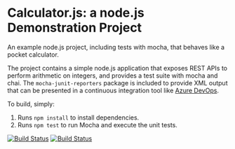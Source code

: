 Calculator.js: a node.js Demonstration Project
==============================================
An example node.js project, including tests with mocha, that behaves like
a pocket calculator.

The project contains a simple node.js application that exposes REST APIs
to perform arithmetic on integers, and provides a test suite with mocha
and chai.  The `mocha-junit-reporters` package is included to provide XML
output that can be presented in a continuous integration tool like
[Azure DevOps](https://azure.com/devops).

To build, simply:

1. Runs `npm install` to install dependencies.
2. Runs `npm test` to run Mocha and execute the unit tests.

[![Build Status](https://dev.azure.com/davidgaulin-org/davidgaulin-org-test-project-m1/_apis/build/status/davidgaulin.calculator?branchName=master)](https://dev.azure.com/davidgaulin-org/davidgaulin-org-test-project-m1/_build/latest?definitionId=10&branchName=master)
[![Build Status](https://dev.azure.com/davidgaulin-org/davidgaulin-org-test-project-m1/_apis/build/status/davidgaulin.calculator?branchName=master)](https://dev.azure.com/davidgaulin-org/davidgaulin-org-test-project-m1/_build/latest?definitionId=10&branchName=master)
